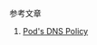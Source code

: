 参考文章

1. [Pod's DNS Policy](https://kubernetes.io/docs/concepts/services-networking/dns-pod-service/#pod-s-dns-policy)

